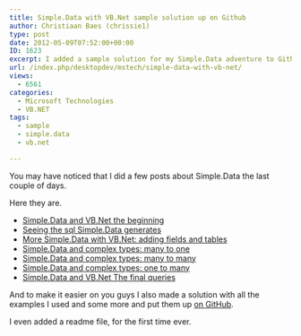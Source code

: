 ```yaml
---
title: Simple.Data with VB.Net sample solution up on Github
author: Christiaan Baes (chrissie1)
type: post
date: 2012-05-09T07:52:00+00:00
ID: 1623
excerpt: I added a sample solution for my Simple.Data adventure to Github.
url: /index.php/desktopdev/mstech/simple-data-with-vb-net/
views:
  - 6561
categories:
  - Microsoft Technologies
  - VB.NET
tags:
  - sample
  - simple.data
  - vb.net

---
```

You may have noticed that I did a few posts about Simple.Data the last couple of days.

Here they are.

  * [Simple.Data and VB.Net the beginning][1]
  * [Seeing the sql Simple.Data generates][2]
  * [More Simple.Data with VB.Net: adding fields and tables][3]
  * [Simple.Data and complex types: many to one][4]
  * [Simple.Data and complex types: many to many][5]
  * [Simple.Data and complex types: one to many][6]
  * [Simple.Data and VB.Net The final queries][7]

And to make it easier on you guys I also made a solution with all the examples I used and some more and put them up [on GitHub][8].

I even added a readme file, for the first time ever.

 [1]: /index.php/All/?p=1713
 [2]: /index.php/All/?p=1714
 [3]: /index.php/All/?p=1716
 [4]: /index.php/All/?p=1722
 [5]: /index.php/All/?p=1724
 [6]: /index.php/All/?p=1723
 [7]: /index.php/All/?p=1726
 [8]: https://github.com/chrissie1/Simple.Data.Sample.VB